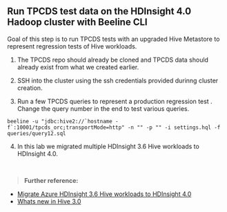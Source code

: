 
## Run TPCDS test data on the HDInsight 4.0 Hadoop cluster with Beeline CLI

Goal of this step is to run TPCDS tests with an upgraded Hive Metastore to represent  regression tests of Hive workloads. 
<br />
1. The TPCDS repo should already be cloned and TPCDS data should already exist from what we created earlier. 

2. SSH into the cluster using the ssh credentials provided durinng cluster creation. 

3. Run a few TPCDS queries to represent a production regression test . Change the query number in the end to test various queries. 

```
beeline -u "jdbc:hive2://`hostname -f`:10001/tpcds_orc;transportMode=http" -n "" -p "" -i settings.hql -f queries/query12.sql
```

4. In this lab we migrated multiple HDInsight 3.6 Hive workloads to HDInsight 4.0.  
  <br />


>**Further reference:**
 - [Migrate Azure HDInsight 3.6 Hive workloads to HDInsight 4.0](https://docs.microsoft.com/en-us/azure/hdinsight/interactive-query/apache-hive-migrate-workloads)
 - [Whats new in Hive 3.0](https://docs.cloudera.com/HDPDocuments/HDP3/HDP-3.1.4/hive-overview/content/hive_whats_new_in_this_release_hive.html)

<!--stackedit_data:
eyJoaXN0b3J5IjpbNjcxNzYwOTYxLC0xNjI0ODY0NzJdfQ==
-->